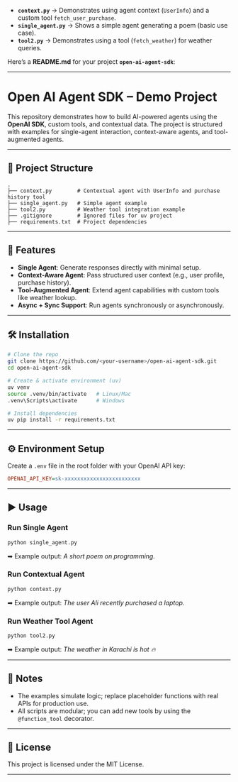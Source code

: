 

* **`context.py`** → Demonstrates using agent context (`UserInfo`) and a custom tool `fetch_user_purchase`.
* **`single_agent.py`** → Shows a simple agent generating a poem (basic use case).
* **`tool2.py`** → Demonstrates using a tool (`fetch_weather`) for weather queries.

Here’s a **README.md** for your project **`open-ai-agent-sdk`**:

---

# Open AI Agent SDK – Demo Project

This repository demonstrates how to build AI-powered agents using the **OpenAI SDK**, custom tools, and contextual data.
The project is structured with examples for single-agent interaction, context-aware agents, and tool-augmented agents.

---

## 📂 Project Structure

```
.
├── context.py        # Contextual agent with UserInfo and purchase history tool
├── single_agent.py   # Simple agent example
├── tool2.py          # Weather tool integration example
├── .gitignore        # Ignored files for uv project
├── requirements.txt  # Project dependencies
```

---

## 🚀 Features

* **Single Agent**: Generate responses directly with minimal setup.
* **Context-Aware Agent**: Pass structured user context (e.g., user profile, purchase history).
* **Tool-Augmented Agent**: Extend agent capabilities with custom tools like weather lookup.
* **Async + Sync Support**: Run agents synchronously or asynchronously.

---

## 🛠️ Installation

```bash
# Clone the repo
git clone https://github.com/<your-username>/open-ai-agent-sdk.git
cd open-ai-agent-sdk

# Create & activate environment (uv)
uv venv
source .venv/bin/activate   # Linux/Mac
.venv\Scripts\activate      # Windows

# Install dependencies
uv pip install -r requirements.txt
```

---

## ⚙️ Environment Setup

Create a `.env` file in the root folder with your OpenAI API key:

```ini
OPENAI_API_KEY=sk-xxxxxxxxxxxxxxxxxxxxxxxx
```

---

## ▶️ Usage

### Run Single Agent

```bash
python single_agent.py
```

➡ Example output: *A short poem on programming.*

### Run Contextual Agent

```bash
python context.py
```

➡ Example output: *The user Ali recently purchased a laptop.*

### Run Weather Tool Agent

```bash
python tool2.py
```

➡ Example output: *The weather in Karachi is hot 🔥*

---

## 📌 Notes

* The examples simulate logic; replace placeholder functions with real APIs for production use.
* All scripts are modular; you can add new tools by using the `@function_tool` decorator.

---

## 📄 License

This project is licensed under the MIT License.

---


